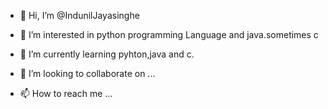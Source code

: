- 👋 Hi, I’m @IndunilJayasinghe
- 👀 I’m interested in python programming Language and java.sometimes c

- 🌱 I’m currently learning pyhton,java and c.
- 💞️ I’m looking to collaborate on ...
- 📫 How to reach me ...

<!---
IndunilJayasinghe/IndunilJayasinghe is a ✨ special ✨ repository because its `README.md` (this file) appears on your GitHub profile.
You can click the Preview link to take a look at your changes.
--->

